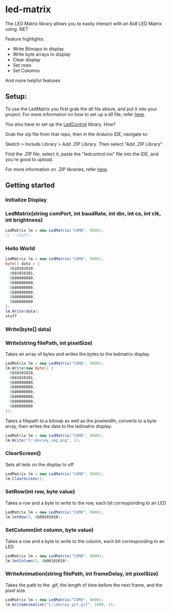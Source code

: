 # led-matrix
The LED Matrix library allows you to easily interact with an 8x8 LED Matrix using .NET

Feature highlights:<br>
  - Write Bitmaps to display
  - Write byte arrays to display
  - Clear display
  - Set rows
  - Set Columns

And more helpful features

## Setup:

To use the LedMatrix you first grab the dll file above, and put it into your project.
For more information on how to set up a dll file, refer [here](https://www.c-sharpcorner.com/UploadFile/1e050f/creating-and-using-dll-class-library-in-C-Sharp/).

You also have to set up the [LedControl](https://github.com/wayoda/LedControl) library. How?

Grab the zip file from that repo, then in the Arduino IDE, navigate to:

Sketch > Include Library > Add .ZIP Library. Then select "Add .ZIP Library".

Find the .ZIP file, select it, paste the "ledcontrol.ino" file into the IDE, and you're good to upload.

For more information on .ZIP libraries, refer [here](https://www.arduino.cc/en/guide/libraries).

## Getting started

### Initialize Display

### LedMatrix(string comPort, int baudRate, int din, int cs, int clk, int brightness)

```C#
LedMatrix lm = new LedMatrix("COM8", 9600);
// --stuff--
```

### Hello World
```C#
LedMatrix lm = new LedMatrix("COM8", 9600);
byte[] data = {
  0b10101010,
  0b01010101,
  0b00000000,
  0b00000000,
  0b00000000,
  0b00000000,
  0b00000000,
  0b00000000
};
lm.Write(data);
stuff
```

### Write(byte[] data)
### Write(string filePath, int pixelSize)


Takes an array of bytes and writes the bytes to the ledmatrix display.

```C#
LedMatrix lm = new LedMatrix("COM8", 9600);
lm.Write(new byte[] {
  0b10101010,
  0b01010101,
  0b00000000,
  0b00000000,
  0b00000000,
  0b00000000,
  0b00000000,
  0b00000000
});
```


Takes a filepath to a bitmap as well as the pixelwidth, converts to a byte array, then writes the data to the ledmatrix display.
```C#
LedMatrix lm = new LedMatrix("COM8", 9600);
lm.Write("C:\dev\my_img.png", 1);
```

### ClearScreen()

Sets all leds on the display to off
```C#
LedMatrix lm = new LedMatrix("COM8", 9600);
lm.ClearScreen();
```

### SetRow(int row, byte value)

Takes a row and a byte to write to the row,
each bit corresponding to an LED
```C#
LedMatrix lm = new LedMatrix("COM8", 9600);
lm.SetRow(5, 0b00101010);
```

### SetColumn(int column, byte value)

Takes a row and a byte to write to the column,
each bit corresponding to an LED
```C#
LedMatrix lm = new LedMatrix("COM8", 9600);
lm.SetColumn(5, 0b00101010);
```

### WriteAnimation(string filePath, int frameDelay, int pixelSize)

Takes the path to the .gif, the length of time before the next frame, and the pixel size.

```C#
LedMatrix lm = new LedMatrix("COM8", 9600);
lm.WriteAnimation("C:\dev\my_gif.gif", 1000, 1);
```
